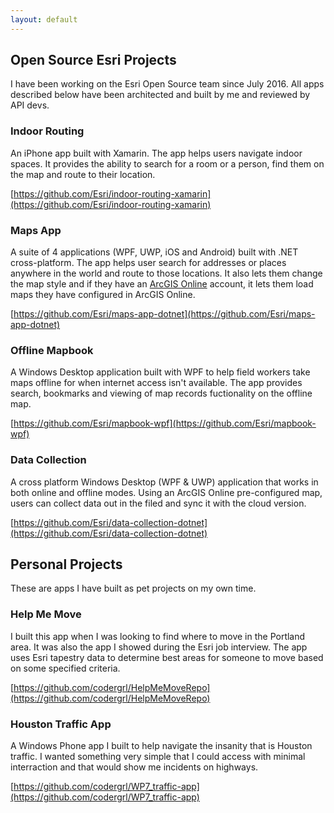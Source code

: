 ```yaml
---
layout: default
---
```


## Open Source Esri Projects

I have been working on the Esri Open Source team since July 2016. All apps described below have been architected and built by me and reviewed by API devs.

### Indoor Routing

An iPhone app built with Xamarin. The app helps users navigate indoor spaces. It provides the ability to search for a room or a person, find them on the map and route to their location. 

[https://github.com/Esri/indoor-routing-xamarin](https://github.com/Esri/indoor-routing-xamarin)

### Maps App

A suite of 4 applications (WPF, UWP, iOS and Android) built with .NET cross-platform. The app helps user search for addresses or places anywhere in the world and route to those locations. It also lets them change the map style and if they have an [ArcGIS Online](https://www.arcgis.com/home/index.html) account, it lets them load maps they have configured in ArcGIS Online.

[https://github.com/Esri/maps-app-dotnet](https://github.com/Esri/maps-app-dotnet)

### Offline Mapbook

A Windows Desktop application built with WPF to help field workers take maps offline for when internet access isn't available. The app provides search, bookmarks and viewing of map records fuctionality on the offline map. 

[https://github.com/Esri/mapbook-wpf](https://github.com/Esri/mapbook-wpf)

### Data Collection

A cross platform Windows Desktop (WPF & UWP) application that works in both online and offline modes. Using an ArcGIS Online pre-configured map, users can collect data out in the filed and sync it with the cloud version. 

[https://github.com/Esri/data-collection-dotnet](https://github.com/Esri/data-collection-dotnet)

## Personal Projects

These are apps I have built as pet projects on my own time. 

### Help Me Move

I built this app when I was looking to find where to move in the Portland area. It was also the app I showed during the Esri job interview. The app uses Esri tapestry data to determine best areas for someone to move based on some specified criteria. 

[https://github.com/codergrl/HelpMeMoveRepo](https://github.com/codergrl/HelpMeMoveRepo)

### Houston Traffic App

A Windows Phone app I built to help navigate the insanity that is Houston traffic. I wanted something very simple that I could access with minimal interraction and that would show me incidents on highways. 

[https://github.com/codergrl/WP7_traffic-app](https://github.com/codergrl/WP7_traffic-app)
